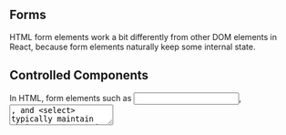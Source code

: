 ## Forms

HTML form elements work a bit differently from other DOM elements in React, because form elements naturally keep some internal state.

## Controlled Components

In HTML, form elements such as <input>, <textarea>, and <select> typically maintain their own state and update it based on user input. In React, mutable state is typically kept in the state property of components, and only updated with setState(). We can combine the two by making the React state be the “single source of truth”. Then the React component that renders a form also controls what happens in that form on subsequent user input. An input form element whose value is controlled by React in this way is called a “controlled component”.

## The textarea Tag

In HTML, a <textarea> element defines its text by its children.

In React, a <textarea> uses a value attribute instead. This way, a form using a <textarea> can be written very similarly to a form that uses a single-line input.

## The select Tag

In HTML, <select> creates a drop-down list. React, instead of using this selected attribute, uses a value attribute on the root select tag. This is more convenient in a controlled component because you only need to update it in one place.

## Note

You can pass an array into the value attribute, allowing you to select multiple options in a select tag.
